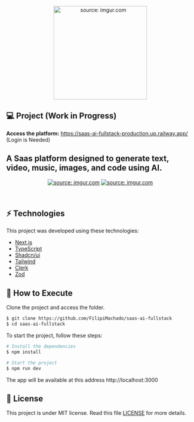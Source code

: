 

<p align="center">
  <a href="https://i.imgur.com/Ht6r3O9.png"><img src="https://i.imgur.com/Ht6r3O9.png" style="width: 250px; height: 250px;" title="source: imgur.com" /></a>
</p>

## 💻 Project (Work in Progress)

<strong>Access the platform:</strong> https://saas-ai-fullstack-production.up.railway.app/ (Login is Needed)

## A Saas platform designed to generate text, video, music, images, and code using AI.

<p align="center">
  <a href="https://i.imgur.com/fNJtXdO.png"><img src="https://i.imgur.com/fNJtXdO.png" title="source: imgur.com" /></a>
  <a href="https://i.imgur.com/h7DKRHB.png"><img src="https://i.imgur.com/h7DKRHB.png" title="source: imgur.com" /></a>
</p>

<br>

## ⚡ Technologies

This project was developed using these technologies:

- [Next.js](https://nextjs.org/)
- [TypeScript](https://www.typescriptlang.org/)
- [Shadcn/ui](https://ui.shadcn.com/)
- [Tailwind](https://tailwindcss.com/)
- [Clerk](https://clerk.com/)
- [Zod](https://zod.dev/)

## 🚀 How to Execute

Clone the project and access the folder.

```bash
$ git clone https://github.com/FilipiMachado/saas-ai-fullstack
$ cd saas-ai-fullstack
```

To start the project, follow these steps:
```bash
# Install the dependencies
$ npm install

# Start the project
$ npm run dev
```
The app will be available at this address http://localhost:3000

## 📝 License

This project is under MIT license. Read this file [LICENSE](LICENSE.md) for more details.

